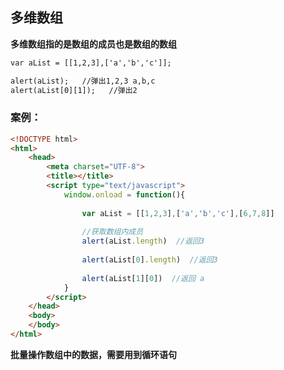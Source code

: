 ## 多维数组

**多维数组指的是数组的成员也是数组的数组**

```html
var aList = [[1,2,3],['a','b','c']];

alert(aList);   //弹出1,2,3 a,b,c
alert(aList[0][1]);   //弹出2
```

### 案例：

```html
<!DOCTYPE html>
<html>
	<head>
		<meta charset="UTF-8">
		<title></title>
		<script type="text/javascript">
			window.onload = function(){
				
				var aList = [[1,2,3],['a','b','c'],[6,7,8]]
				
				//获取数组内成员
				alert(aList.length)  //返回3
				
				alert(aList[0].length)  //返回3
				
				alert(aList[1][0])  //返回 a
			}
		</script>
	</head>
	<body>
	</body>
</html>

```

**批量操作数组中的数据，需要用到循环语句**

